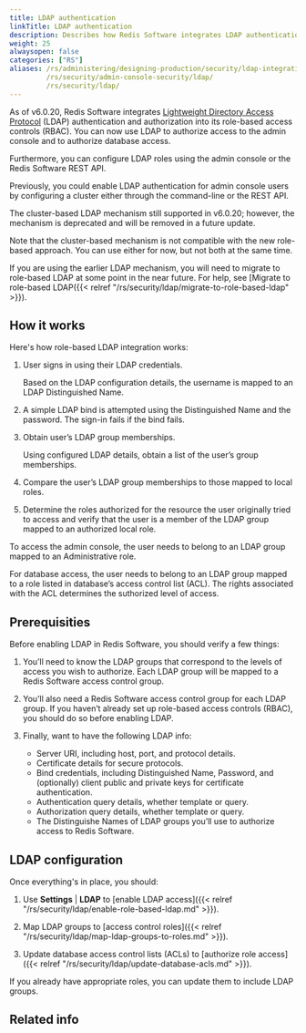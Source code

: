 ```yaml
---
title: LDAP authentication
linkTitle: LDAP authentication
description: Describes how Redis Software integrates LDAP authentication and authorization.  Also describes how to enable LDAP for your deployment of Redis Software.
weight: 25
alwaysopen: false
categories: ["RS"]
aliases: /rs/administering/designing-production/security/ldap-integration/
         /rs/security/admin-console-security/ldap/
         /rs/security/ldap/
---
```


As of v6.0.20, Redis Software integrates [Lightweight Directory Access Protocol](https://en.wikipedia.org/wiki/Lightweight_Directory_Access_Protocol) (LDAP)  authentication and authorization into its role-based access controls (RBAC).  You can now use LDAP to authorize access to the admin console and to authorize database access.

Furthermore, you can configure LDAP roles using the admin console or the Redis Software REST API.

Previously, you could enable LDAP authentication for admin console users by configuring a cluster either through the command-line or the REST API.   

The cluster-based LDAP mechanism still supported in v6.0.20; however, the mechanism is deprecated and will be removed in a future update.

Note that the cluster-based mechanism is not compatible with the new role-based approach. You can use either for now, but not both at the same time.

If you are using the earlier LDAP mechanism, you will need to migrate to role-based LDAP at some point in the near future.  For help, see [Migrate to role-based LDAP({{< relref "/rs/security/ldap/migrate-to-role-based-ldap" >}}).

## How it works

Here's how role-based LDAP integration works:

1.  User signs in using their LDAP credentials.  

    Based on the LDAP configuration details, the username is mapped to an LDAP Distinguished Name.

1.  A simple LDAP bind is attempted using the Distinguished Name and the password.  The sign-in fails if the bind fails.

1.  Obtain user’s LDAP group memberships.

    Using configured LDAP details, obtain a list of the user’s group memberships.

1.  Compare the user’s LDAP group memberships to those mapped to local roles.

1.  Determine the roles authorized for the resource the user originally tried to access and verify that the user is a member of the LDAP group mapped to an authorized local role.

To access the admin console, the user needs to belong to an LDAP group mapped to an Administrative role.  

For database access, the user needs to belong to an LDAP group mapped to a role listed in database’s access control list (ACL).  The rights associated with the ACL determines the suthorized level of access. 

## Prerequisities 

Before enabling LDAP in Redis Software, you should verify a few things:

1.  You’ll need to know the LDAP groups that correspond to the levels of access you wish to authorize.  Each LDAP group will be mapped to a Redis Software access control group.

1.  You’ll also need a Redis Software access control group for each LDAP group.  If you haven’t already set up role-based access controls (RBAC), you should do so before enabling LDAP.

1.  Finally, want to have the following LDAP info:

    - Server URI, including host, port, and protocol details.  
    - Certificate details for secure protocols.  
    - Bind credentials, including Distinguished Name, Password, and (optionally) client public and private keys for certificate authentication.  
    - Authentication query details, whether template or query.  
    - Authorization query details, whether template or query.  
    - The Distinguishe Names of LDAP groups you’ll use to authorize access to Redis Software.  

## LDAP configuration

Once everything's in place, you should:

1.  Use **Settings** | **LDAP** to [enable LDAP access]({{< relref "/rs/security/ldap/enable-role-based-ldap.md" >}}).

1.  Map LDAP groups to [access control roles]({{< relref "/rs/security/ldap/map-ldap-groups-to-roles.md" >}}).

1.  Update database access control lists (ACLs) to [authorize role access]({{< relref "/rs/security/ldap/update-database-acls.md" >}}).  

If you already have appropriate roles, you can update them to include LDAP groups.

## Related info

